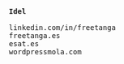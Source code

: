 <pre>

  <strong>Idel</strong>
  
  linkedin.com/in/freetanga
  freetanga.es
  esat.es
  wordpressmola.com

</pre>

